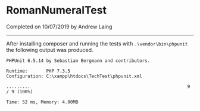 # RomanNumeralTest

Completed on 10/07/2019 by Andrew Laing

- - - - - - - - - - - - - - - - - - - - - - - - - - - - - - - - - - - - - - - -

After installing composer and running the tests with `.\vendor\bin\phpunit` the following output was produced.

```
PHPUnit 6.5.14 by Sebastian Bergmann and contributors.

Runtime:       PHP 7.3.5
Configuration: C:\xampp\htdocs\TechTest\phpunit.xml

.........                                                           9 / 9 (100%)

Time: 52 ms, Memory: 4.00MB
```
